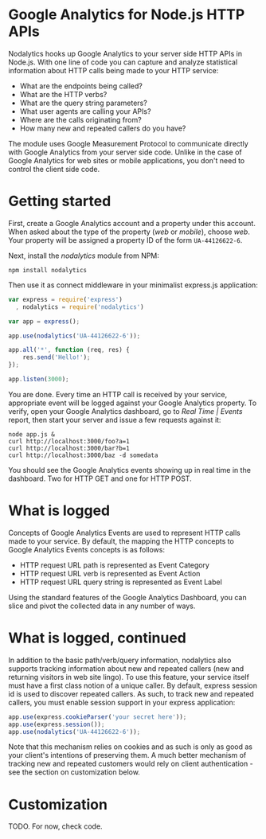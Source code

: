 Google Analytics for Node.js HTTP APIs
==========

Nodalytics hooks up Google Analytics to your server side HTTP APIs in Node.js. With one line of code you can capture and analyze statistical information about HTTP calls being made to your HTTP service: 

* What are the endpoints being called?
* What are the HTTP verbs?
* What are the query string parameters?
* What user agents are calling your APIs?
* Where are the calls originating from?
* How many new and repeated callers do you have?

The module uses Google Measurement Protocol to communicate directly with Google Analytics from your server side code. Unlike in the case of Google Analytics for web sites or mobile applications, you don't need to control the client side code.

# Getting started

First, create a Google Analytics account and a property under this account. When asked about the type of the property (*web* or *mobile*), choose *web*. Your property will be assigned a property ID of the form `UA-44126622-6`. 

Next, install the *nodalytics* module from NPM:

```
npm install nodalytics
```

Then use it as connect middleware in your minimalist express.js application:

```javascript
var express = require('express')
  , nodalytics = require('nodalytics')

var app = express();

app.use(nodalytics('UA-44126622-6'));

app.all('*', function (req, res) {
	res.send('Hello!');
});

app.listen(3000);
```

You are done. Every time an HTTP call is received by your service, appropriate event will be logged against your Google Analytics property. To verify, open your Google Analytics dashboard, go to *Real Time | Events* report, then start your server and issue a few requests against it:

```
node app.js &
curl http://localhost:3000/foo?a=1
curl http://localhost:3000/bar?b=1
curl http://localhost:3000/baz -d somedata
```

You should see the Google Analytics events showing up in real time in the dashboard. Two for HTTP GET and one for HTTP POST. 

# What is logged

Concepts of Google Analytics Events are used to represent HTTP calls made to your service. By default, the mapping the HTTP concepts to Google Analytics Events concepts is as follows:

* HTTP request URL path is represented as Event Category
* HTTP request URL verb is represented as Event Action
* HTTP request URL query string is represented as Event Label

Using the standard features of the Google Analytics Dashboard, you can slice and pivot the collected data in any number of ways. 

# What is logged, continued

In addition to the basic path/verb/query information, nodalytics also supports tracking information about new and repeated callers (new and returning visitors in web site lingo). To use this feature, your service itself must have a first class notion of a unique caller. By default, express session id is used to discover repeated callers. As such, to track new and repeated callers, you must enable session support in your express application:

```javascript
app.use(express.cookieParser('your secret here'));
app.use(express.session());
app.use(nodalytics('UA-44126622-6'));
```

Note that this mechanism relies on cookies and as such is only as good as your client's intentions of preserving them. A much better mechanism of tracking new and repeated customers would rely on client authentication - see the section on customization below. 

# Customization

TODO. For now, check code. 
